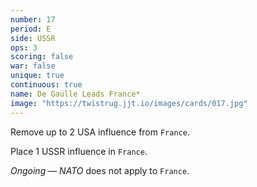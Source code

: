```yaml
---
number: 17
period: E
side: USSR
ops: 3
scoring: false
war: false
unique: true
continuous: true
name: De Gaulle Leads France*
image: "https://twistrug.jjt.io/images/cards/017.jpg"
---
```

Remove up to 2 USA influence from `France`.

Place 1 USSR influence in `France`.

*Ongoing* — *NATO* does not apply to `France`.
